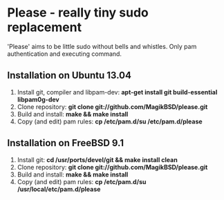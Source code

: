 Please - really tiny sudo replacement
=====================================

'Please' aims to be little sudo without bells and whistles.
Only pam authentication and executing command.


Installation on Ubuntu 13.04
----------------------------
1. Install git, compiler and libpam-dev: __apt-get install git build-essential libpam0g-dev__
2. Clone repository: __git clone git://github.com/MagikBSD/please.git__
3. Build and install: __make && make install__
4. Copy (and edit) pam rules: __cp /etc/pam.d/su /etc/pam.d/please__


Installation on FreeBSD 9.1
---------------------------
1. Install git: __cd /usr/ports/devel/git && make install clean__
2. Clone repository: __git clone git://github.com/MagikBSD/please.git__
3. Build and install: __make && make install__
4. Copy (and edit) pam rules: __cp /etc/pam.d/su /usr/local/etc/pam.d/please__

